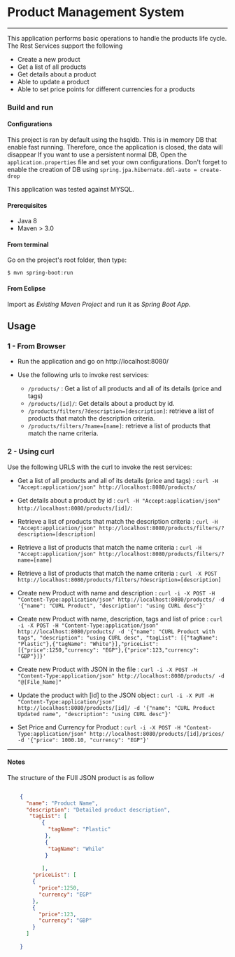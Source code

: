 Product Management System
=========================

----

This application performs basic operations to handle the products life cycle.
The Rest Services support the following

- Create a new product
- Get a list of all products
- Get details about a product
- Able to update a product
- Able to set price points for different currencies for a products

### Build and run

#### Configurations
This project is ran by default using the hsqldb. This is in memory DB that enable fast running. Therefore, once the application is closed, the data will disappear 
If you want to use a persistent normal DB,  Open the `application.properties` file and set your own configurations. Don't forget to enable the creation of DB using `spring.jpa.hibernate.ddl-auto = create-drop`

This application was tested against MYSQL.

#### Prerequisites

- Java 8
- Maven > 3.0

#### From terminal

Go on the project's root folder, then type:

    $ mvn spring-boot:run

#### From Eclipse 

Import as *Existing Maven Project* and run it as *Spring Boot App*.


## Usage

### 1 - From Browser

- Run the application and go on http://localhost:8080/
- Use the following urls to invoke rest services:

	* `/products/` : Get a list of all products and all of its details (price and tags)
	* `/products/[id]/`: Get details about a product by id.
	* `/products/filters/?description=[description]`: retrieve a list of products that match the description criteria.
	* `/products/filters/?name=[name]`: retrieve a list of products that match the name criteria.

    
### 2 - Using curl 
Use the following URLS with the curl to invoke the rest services:
 
 * Get a list of all products and all of its details (price and tags) : 
		`curl -H "Accept:application/json" http://localhost:8080/products/`
     
 * Get details about a product by id : 
		`curl -H "Accept:application/json" http://localhost:8080/products/[id]/`:  
		
 * Retrieve a list of products that match the description criteria :
		`curl -H "Accept:application/json" http://localhost:8080/products/filters/?description=[description]`
		 
 * Retrieve a list of products that match the name criteria :
		`curl -H "Accept:application/json" http://localhost:8080/products/filters/?name=[name]`
		 
 * Retrieve a list of products that match the name criteria :
 		`curl -X POST http://localhost:8080/products/filters/?description=[description]`
 
 * Create new Product with name and description : 
		`curl -i -X POST -H "Content-Type:application/json" http://localhost:8080/products/ -d '{"name": "CURL Product", "description": "using CURL desc"}'` 
 
 * Create new Product with name, description, tags and list of price : 
		`curl -i -X POST -H "Content-Type:application/json" http://localhost:8080/products/ -d '{"name": "CURL Product with tags", "description": "using CURL desc", "tagList": [{"tagName": "Plastic"},{"tagName": "White"}],"priceList": [{"price":1250,"currency": "EGP"},{"price":123,"currency": "GBP"}]}'` 
  
 * Create new Product with JSON in the file :
		`curl -i -X POST -H "Content-Type:application/json" http://localhost:8080/products/ -d "@[File_Name]"`
		
 *  Update the product with [id] to the JSON object : 
		`curl -i -X PUT -H "Content-Type:application/json" http://localhost:8080/products/[id]/ -d '{"name": "CURL Product Updated name", "description": "using CURL desc"}'`
		 
  * Set Price and Currency for Product : 
		`curl -i -X POST -H "Content-Type:application/json" http://localhost:8080/products/[id]/prices/ -d '{"price": 1000.10, "currency": "EGP"}'`
 

----

 
#### Notes 
The structure of the FUll JSON product is as follow

```JSON

	{
	  "name": "Product Name",
	  "description": "Detailed product description",
	   "tagList": [
	       {
	         "tagName": "Plastic"
	        },
	        {
	         "tagName": "While"
	        }
	       
	       ],
	    "priceList": [
	    {
	      "price":1250,
	      "currency": "EGP"
	    },
	    {
	      "price":123,
	      "currency": "GBP"
	    }
	  ]
	       
	}
```


 
 
 
   